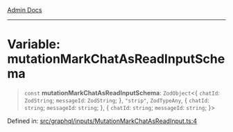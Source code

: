 [Admin Docs](/)

***

# Variable: mutationMarkChatAsReadInputSchema

> `const` **mutationMarkChatAsReadInputSchema**: `ZodObject`\<\{ `chatId`: `ZodString`; `messageId`: `ZodString`; \}, `"strip"`, `ZodTypeAny`, \{ `chatId`: `string`; `messageId`: `string`; \}, \{ `chatId`: `string`; `messageId`: `string`; \}\>

Defined in: [src/graphql/inputs/MutationMarkChatAsReadInput.ts:4](https://github.com/Sourya07/talawa-api/blob/61a1911602b2f0aac7635e08ae2918f4f768e8ff/src/graphql/inputs/MutationMarkChatAsReadInput.ts#L4)
